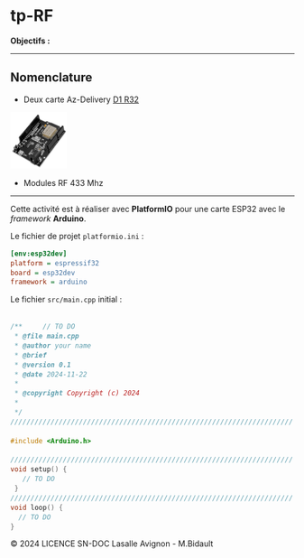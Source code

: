 

# tp-RF

**Objectifs :** 	

---

## Nomenclature

- Deux carte Az-Delivery [D1 R32](https://www.az-delivery.de/fr/products/esp32-d1-r32-board)

<img src="images/AzD1R32.jpg" height="100" width="100">

- Modules RF 433 Mhz

---

Cette activité est à réaliser avec **PlatformIO** pour une carte ESP32 avec le _framework_ **Arduino**.

Le fichier de projet `platformio.ini` :

```ini
[env:esp32dev]
platform = espressif32
board = esp32dev
framework = arduino
```
Le fichier `src/main.cpp` initial :

```cpp

/**     // TO DO
 * @file main.cpp
 * @author your name
 * @brief 
 * @version 0.1
 * @date 2024-11-22
 * 
 * @copyright Copyright (c) 2024
 * 
 */
//////////////////////////////////////////////////////////////////////

#include <Arduino.h>

//////////////////////////////////////////////////////////////////////
void setup() {
   // TO DO
 }
//////////////////////////////////////////////////////////////////////
void loop() {
  // TO DO
}

```

&copy; 2024 LICENCE SN-DOC Lasalle Avignon - M.Bidault

